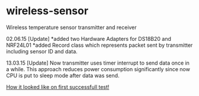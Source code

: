 # wireless-sensor
Wireless temperature sensor transmitter and receiver

02.06.15 [Update]
*added two Hardware Adapters for DS18B20 and NRF24L01
*added Record class which represents packet sent by transmitter including sensor ID and data.

13.03.15 [Update] 
Now transmitter uses timer interrupt to send data once in a while. This approach reduces power consumption significantly since now CPU is put to sleep mode after data was send.

[How it looked like on first successfull test!](etc/v1.jpg)
